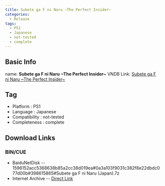 ```yaml
---
title: Subete ga F ni Naru ~The Perfect Insider~
categories:
  - Release
tags:
  - PS1
  - Japanese
  - not-tested
  - complete
---
```

## Basic Info

name: **Subete ga F ni Naru \~The Perfect Insider\~**
VNDB Link: [Subete ga F ni Naru \~The Perfect Insider\~](https://vndb.org/r7677)

## Tag
 - Platform : PS1
 - Language : Japanese
 - Compatibility : not-tested
 - Completeness : complete

## Download Links
### BIN/CUE
 - BaiduNetDisk
 -- 1596152acc5368638b85a2cc38d019ea#0a3a103f9031c382f8e22dbdc077d00b#398615865#Subete ga F ni Naru (Japan).7z
 - Internet Archive
 -- [Direct Link](https://archive.org/download/sony_playstation_part4/Subete%20ga%20F%20ni%20Naru%20-%20The%20Perfect%20Insider%20%28Japan%29.zip)